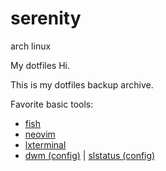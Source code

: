 # serenity

arch linux 


My dotfiles
Hi.

This is my dotfiles backup archive.

Favorite basic tools:

  - [fish](fishshell.com)
  - [neovim](https://neovim.io)
  - [lxterminal](https://github.com/lxde/lxterminal)
  - [dwm (config)](https://gitlab.com/fxj9a/dwm) | [slstatus (config)](https://gitlab.com/fxj9a/slstatus)
